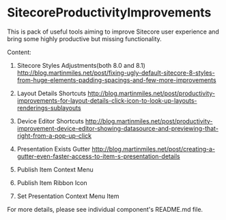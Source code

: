 # SitecoreProductivityImprovements

This is pack of useful tools aiming to improve Sitecore user experience
and bring some highly productive but missing functionality.

Content:

1. Sitecore Styles Adjustments(both 8.0 and 8.1)
   http://blog.martinmiles.net/post/fixing-ugly-default-sitecore-8-styles-from-huge-elements-padding-spacings-and-few-more-improvements

2. Layout Details Shortcuts
   http://blog.martinmiles.net/post/productivity-improvements-for-layout-details-click-icon-to-look-up-layouts-renderings-sublayouts

3. Device Editor Shortcuts
   http://blog.martinmiles.net/post/productivity-improvement-device-editor-showing-datasource-and-previewing-that-right-from-a-pop-up-click

4. Presentation Exists Gutter
   http://blog.martinmiles.net/post/creating-a-gutter-even-faster-access-to-item-s-presentation-details

5. Publish Item Context Menu

6. Publish Item Ribbon Icon

7. Set Presentation Context Menu Item

For more details, please see individual component's README.md file.